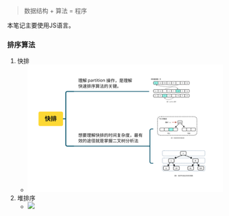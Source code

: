 > 数据结构 + 算法 = 程序

本笔记主要使用JS语言。

### 排序算法
1. 快排
   +  ![](./Sort/imgs/快排.svg)
2. 堆排序
   +  ![](Sort/imgs/堆排序.svg)